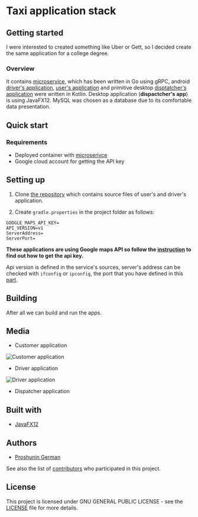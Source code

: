 # Taxi application stack

## Getting started

I were interested to created something like Uber or Gett, so I decided 
create the same application for a college degree. 

### Overview
It contains [microservice](https://github.com/anonlatte/taxiGrpcService), 
which has been written in Go using gRPC, android
[driver's application](https://github.com/anonlatte/TaxiService/tree/master/drivers_app),
[user's application](https://github.com/anonlatte/TaxiService/tree/master/customers_app)
and primitive desktop [disptatcher's application](https://github.com/anonlatte/DispatcherApp) were written in Kotlin.
Desktop application (__dispactcher's app__) is using JavaFX12. 
MySQL was chosen as a database due to its comfortable data presentation.

## Quick start

### Requirements

- Deployed container with [microserivce](https://github.com/anonlatte/taxiGrpcService)
- Google cloud account for getting the API key

## Setting up

1. Clone [the repository](https://github.com/anonlatte/TaxiService) which contains source files of user's and driver's application.

2. Create ```gradle.properties``` in the project folder as follows:
``` 
GOOGLE_MAPS_API_KEY=
API_VERSION=v1
ServerAddress=
ServerPort=
```
**These applications are using Google maps API so follow the [instruction](https://developers.google.com/maps/documentation/embed/get-api-key) 
to find out how to get the api key.**

Api version is defined in the service's sources, server's address 
can be checked with ```ifconfig``` or ```ipconfig```, the port that 
you have defined in this [part](#dockerfile-environment-settings).

## Building 

After all we can build and run the apps. 

## Media

- Customer application

![Customer application](https://i.imgur.com/PMOEN0N.png)
- Driver application

![Driver application](https://i.imgur.com/iBs5TJh.png) 
- Dispatcher application

## Built with

- [JavaFX12](https://github.com/openjfx)

## Authors

- [Proshunin German](https://www.linkedin.com/in/anonlatte/)

See also the list of [contributors](https://github.com/anonlatte/TaxiService/graphs/contributors) who participated in this project.


## License

This project is licensed under GNU GENERAL PUBLIC LICENSE - see the [LICENSE](LICENSE) file for more details.